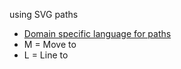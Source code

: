 using SVG paths

 * [Domain specific language for paths](https://developer.mozilla.org/en-US/docs/Web/SVG/Tutorial/Paths)
 * M = Move to
 * L = Line to
